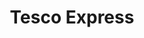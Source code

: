---
title: "Tesco Express"
url: /kings-lynn/tesco-express-saint-augustines-way/
shop: convenience
---